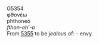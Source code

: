 <body>
  <p>G5354<br>  φθονέω  <br> phthoneō  <br><i>fthon-eh‘-o </i><br>From <a href="g5355.htm">5355</a>  to be <i>jealous</i> of: - envy.<br></p>
 </body>